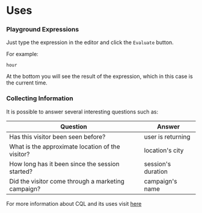 
# Uses

### Playground Expressions
Just type the expression in the editor and click the `Evaluate` button.

For example:


```
hour

```
At the bottom you will see the result of the expression, which in this case is the current time.


### Collecting Information

It is possible to answer several interesting questions such as:

| Question  | Answer    |   
| ------- | -------- | 
| Has this visitor been seen before? | user is returning    
| What is the approximate location of the visitor?   | location's city
| How long has it been since the session started?  | session's duration
| Did the visitor come through a marketing campaign?  | campaign's name

For more information about CQL and its uses visit [here](https://github.com/croct-tech/plug-js/blob/master/docs/quick-start.md) 
